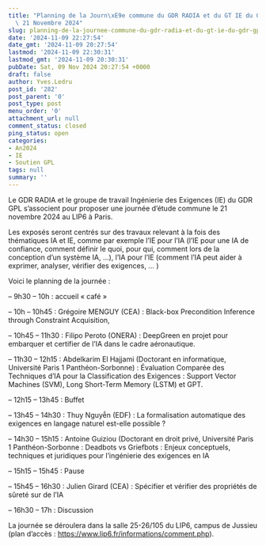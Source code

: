 ```yaml
---
title: "Planning de la Journ\xE9e commune du GDR RADIA et du GT IE du GDR GPL \u2013\
  \ 21 Novembre 2024"
slug: planning-de-la-journee-commune-du-gdr-radia-et-du-gt-ie-du-gdr-gpl-21-novembre-2024
date: '2024-11-09 22:27:54'
date_gmt: '2024-11-09 20:27:54'
lastmod: '2024-11-09 22:30:31'
lastmod_gmt: '2024-11-09 20:30:31'
pubDate: Sat, 09 Nov 2024 20:27:54 +0000
draft: false
author: Yves.Ledru
post_id: '282'
post_parent: '0'
post_type: post
menu_order: '0'
attachment_url: null
comment_status: closed
ping_status: open
categories:
- An2024
- IE
- Soutien GPL
tags: null
summary: ''
---
```


Le GDR RADIA et le groupe de travail Ingénierie des Exigences (IE) du GDR GPL s’associent pour proposer une journée d’étude commune le 21 novembre 2024 au LIP6 à Paris.

Les exposés seront centrés sur des travaux relevant à la fois des thématiques IA et IE, comme par exemple l’IE pour l’IA (l’IE pour une IA de confiance, comment définir le quoi, pour qui, comment lors de la conception d’un système IA, …), l’IA pour l’IE (comment l’IA peut aider à exprimer, analyser, vérifier des exigences, … )

Voici le planning de la journée :

– 9h30 – 10h : accueil « café »

– 10h – 10h45 : Grégoire MENGUY (CEA) : Black-box Precondition Inference through Constraint Acquisition,

– 10h45 – 11h30 : Filipo Peroto (ONERA) : DeepGreen en projet pour embarquer et certifier de l’IA dans le cadre aéronautique.

– 11h30 – 12h15 : Abdelkarim El Hajjami (Doctorant en informatique, Université Paris 1 Panthéon-Sorbonne) : Évaluation Comparée des Techniques d’IA pour la Classification des Exigences : Support Vector Machines (SVM), Long Short-Term Memory (LSTM) et GPT.

– 12h15 – 13h45 : Buffet

– 13h45 – 14h30 : Thuy Nguyễn (EDF) : La formalisation automatique des exigences en langage naturel est-elle possible ?

– 14h30 – 15h15 : Antoine Guiziou (Doctorant en droit privé, Université Paris 1 Panthéon-Sorbonne : Deadbots vs Griefbots : Enjeux conceptuels, techniques et juridiques pour l’ingénierie des exigences en IA

– 15h15 – 15h45 : Pause

– 15h45 – 16h30 : Julien Girard (CEA) : Spécifier et vérifier des propriétés de sûreté sur de l’IA

– 16h30 – 17h : Discussion

La journée se déroulera dans la salle 25-26/105 du LIP6, campus de Jussieu (plan d’accès : <https://www.lip6.fr/informations/comment.php>).
